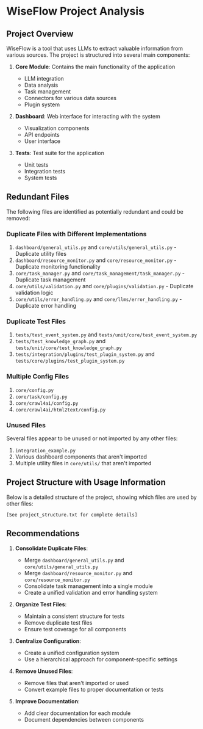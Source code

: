 # WiseFlow Project Analysis

## Project Overview
WiseFlow is a tool that uses LLMs to extract valuable information from various sources. The project is structured into several main components:

1. **Core Module**: Contains the main functionality of the application
   - LLM integration
   - Data analysis
   - Task management
   - Connectors for various data sources
   - Plugin system

2. **Dashboard**: Web interface for interacting with the system
   - Visualization components
   - API endpoints
   - User interface

3. **Tests**: Test suite for the application
   - Unit tests
   - Integration tests
   - System tests

## Redundant Files

The following files are identified as potentially redundant and could be removed:

### Duplicate Files with Different Implementations
1. `dashboard/general_utils.py` and `core/utils/general_utils.py` - Duplicate utility files
2. `dashboard/resource_monitor.py` and `core/resource_monitor.py` - Duplicate monitoring functionality
3. `core/task_manager.py` and `core/task_management/task_manager.py` - Duplicate task management
4. `core/utils/validation.py` and `core/plugins/validation.py` - Duplicate validation logic
5. `core/utils/error_handling.py` and `core/llms/error_handling.py` - Duplicate error handling

### Duplicate Test Files
1. `tests/test_event_system.py` and `tests/unit/core/test_event_system.py`
2. `tests/test_knowledge_graph.py` and `tests/unit/core/test_knowledge_graph.py`
3. `tests/integration/plugins/test_plugin_system.py` and `tests/core/plugins/test_plugin_system.py`

### Multiple Config Files
1. `core/config.py`
2. `core/task/config.py`
3. `core/crawl4ai/config.py`
4. `core/crawl4ai/html2text/config.py`

### Unused Files
Several files appear to be unused or not imported by any other files:
1. `integration_example.py`
2. Various dashboard components that aren't imported
3. Multiple utility files in `core/utils/` that aren't imported

## Project Structure with Usage Information

Below is a detailed structure of the project, showing which files are used by other files:

```
[See project_structure.txt for complete details]
```

## Recommendations

1. **Consolidate Duplicate Files**:
   - Merge `dashboard/general_utils.py` and `core/utils/general_utils.py`
   - Merge `dashboard/resource_monitor.py` and `core/resource_monitor.py`
   - Consolidate task management into a single module
   - Create a unified validation and error handling system

2. **Organize Test Files**:
   - Maintain a consistent structure for tests
   - Remove duplicate test files
   - Ensure test coverage for all components

3. **Centralize Configuration**:
   - Create a unified configuration system
   - Use a hierarchical approach for component-specific settings

4. **Remove Unused Files**:
   - Remove files that aren't imported or used
   - Convert example files to proper documentation or tests

5. **Improve Documentation**:
   - Add clear documentation for each module
   - Document dependencies between components

